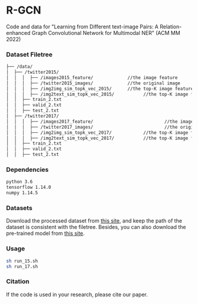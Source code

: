 # R-GCN
Code and data for "Learning from Different text-image Pairs: A Relation-enhanced Graph Convolutional Network for Multimodal NER" (ACM MM 2022)

### Dataset Filetree
```sh
├── /data/
│  ├── /twitter2015/
│  │  │  ├── /images2015_feature/             //the image feature
│  │  │  ├── /twitter2015_images/             //the original image
│  │  │  ├── /img2img_sim_topk_vec_2015/      //the top-K image feature for each image
│  │  │  ├── /img2text_sim_topk_vec_2015/			//the top-K image feature for each sentence
│  │  ├── train_2.txt
│  │  ├── valid_2.txt
│  │  ├── test_2.txt
│  ├── /twitter2017/
│  │  │  ├── /images2017_feature/							//the image feature
│  │  │  ├── /twitter2017_images/							//the original image
│  │  │  ├── /img2img_sim_topk_vec_2017/			//the top-K image feature for each image
│  │  │  ├── /img2text_sim_topk_vec_2017/			//the top-K image feature for each image
│  │  ├── train_2.txt
│  │  ├── valid_2.txt
│  │  ├── test_2.txt
```

### Dependencies
```bash
python 3.6
tensorflow 1.14.0
numpy 1.14.5
```

### Datasets

Download the processed dataset from [this site](https://pan.baidu.com/s/1QQHdX2R98F_k7OqtG3upbQ?pwd=0olr), and keep the path of the dataset is consistent with the filetree. Besides, you can also download the pre-trained model from [this site](https://pan.baidu.com/s/1QQHdX2R98F_k7OqtG3upbQ?pwd=0olr).


### Usage

```bash
sh run_15.sh
sh run_17.sh
```

### Citation

If the code is used in your research, please cite our paper.